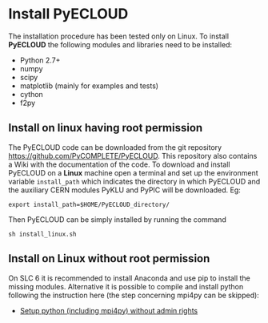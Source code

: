 
# Install PyECLOUD
The installation procedure has been tested only on Linux. To install **PyECLOUD** the following modules and libraries need to be installed:
 * Python 2.7+
 * numpy
 * scipy
 * matplotlib (mainly for examples and tests)
 * cython
 * f2py 

## Install on linux having root permission
The PyECLOUD code can be downloaded from the git repository https://github.com/PyCOMPLETE/PyECLOUD. This repository also contains a Wiki with the documentation of the code.
To download and install PyECLOUD on a **Linux** machine open a terminal and set up the environment variable `install_path` which indicates the directory in which PyECLOUD and the auxiliary CERN modules PyKLU and PyPIC will be downloaded. 
Eg:

    export install_path=$HOME/PyECLOUD_directory/

Then PyECLOUD can be simply installed by running the command

    sh install_linux.sh

## Install on Linux without root permission
On SLC 6 it is recommended to install Anaconda and use pip to install the missing modules. Alternative it is possible to compile and install python following the instruction here (the step concerning mpi4py can be skipped):

    

 - [Setup python (including mpi4py) without admin rights](https://github.com/PyCOMPLETE/PyECLOUD/wiki/Setup-python-%28including-mpi4py%29-without-admin-rights)


